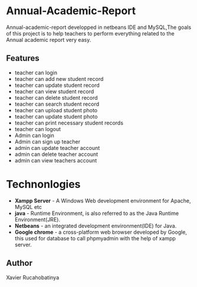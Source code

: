 # Annual-Academic-Report

Annual-academic-report developped in netbeans IDE and MySQL,The goals of this project is to help teachers to perform everything related to the Annual academic report very easy.

## Features

- teacher can login
- teacher can add new student record
- teacher can update student record
- teacher can view student record
- teacher can delete student record
- teacher can search student record
- teacher can upload student photo
- teacher can update student photo
- teacher can print necessary student records
- teacher can logout
- Admin can login
- Admin can sign up teacher
- admin can update teacher account
- admin can delete teacher account
- admin can view teachers account

# **Technonlogies**

- **Xampp Server** - A Windows Web development environment for Apache, MySQL etc
- **java** -  Runtime Environment, is also referred to as the Java Runtime Environment(JRE).
- **Netbeans** - an integrated development environment(IDE) for Java.
- **Google chrome** - a cross-platform web browser developed by Google, this used for database to call phpmyadmin with the help of xampp server. 

## Author
Xavier Rucahobatinya

